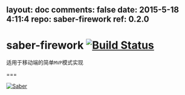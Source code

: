 layout: doc
comments: false
date: 2015-5-18 4:11:4
repo: saber-firework
ref: 0.2.0
---

# saber-firework [![Build Status](https://travis-ci.org/ecomfe/saber-firework.png?branch=develop)](https://travis-ci.org/ecomfe/saber-firework)

适用于移动端的简单`MVP`模式实现

===

[![Saber](https://f.cloud.github.com/assets/157338/1485433/aeb5c72a-4714-11e3-87ae-7ef8ae66e605.png)](http://ecomfe.github.io/saber/)
